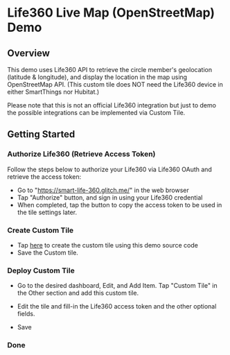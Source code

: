 # Life360 Live Map (OpenStreetMap) Demo

## Overview

This demo uses Life360 API to retrieve the circle member's geolocation (latitude & longitude), and display the location in the map using OpenStreetMap API. (This custom tile does NOT need the Life360 device in either SmartThings nor Hubitat.)


Please note that this is not an official Life360 integration but just to demo the possible integrations can be implemented via Custom Tile.

## Getting Started

### Authorize Life360 (Retrieve Access Token)
Follow the steps below to authorize your Life360 via Life360 OAuth and retrieve the access token:
* Go to "https://smart-life-360.glitch.me/" in the web browser
* Tap "Authorize" button, and sign in using your Life360 credential 
* When completed, tap the button to copy the access token to be used in the tile settings later.

### Create Custom Tile
* Tap [here](https://sharptools.io/developer/custom-tiles/import/?url=https%3A%2F%2Fraw.githubusercontent.com%2Fjamesguitar3%2FSharpTools_custom_tile_poc%2Fmain%2FLife360%2520Live%2520Map%2520Demo%2Fsource.html) to create the custom tile using this demo source code
* Save the Custom tile.

### Deploy Custom Tile
* Go to the desired dashboard, Edit, and Add Item. Tap "Custom Tile" in the Other section and add this custom tile.

* Edit the tile and fill-in the Life360 access token and the other optional fields.  

* Save


### Done
